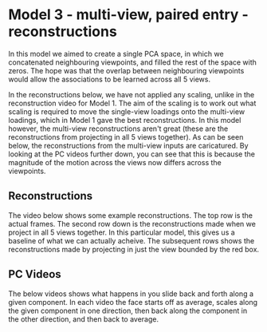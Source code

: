# Model 3 - multi-view, paired entry - reconstructions

In this model we aimed to create a single PCA space, in which we concatenated neighbouring viewpoints, and filled the rest of the space with zeros. The hope was that the overlap between neighbouring viewpoints would allow the associations to be learned across all 5 views.

In the reconstructions below, we have not applied any scaling, unlike in the reconstruction video for Model 1. The aim of the scaling is to work out what scaling is required to move the single-view loadings onto the multi-view loadings, which in Model 1 gave the best reconstructions. In this model however, the multi-view reconstructions aren't great (these are the reconstructions from projecting in all 5 views together). As can be seen below, the reconstructions from the multi-view inputs are caricatured. By looking at the PC videos further down, you can see that this is because the magnitude of the motion across the views now differs across the viewpoints. 

## Reconstructions
The video below shows some example reconstructions. The top row is the actual frames. The second row down is the reconstructions made when we project in all 5 views together. In this particular model, this gives us a baseline of what we can actually acheive. The subsequent rows shows the reconstructions made by projecting in just the view bounded by the red box.



## PC Videos
The below videos shows what happens in you slide back and forth along a given component. In each video the face starts off as average, scales along the given component in one direction, then back along the component in the other direction, and then back to average.

